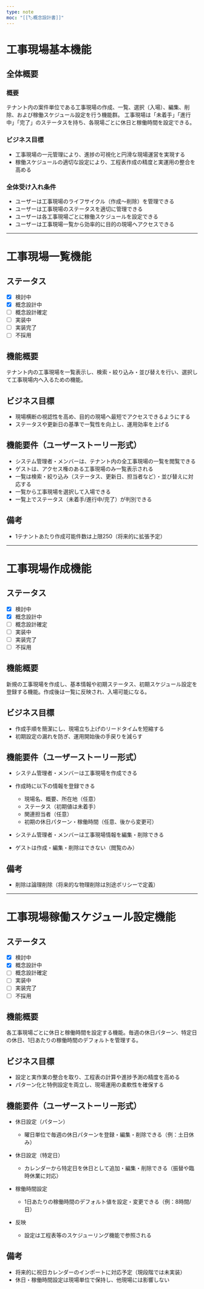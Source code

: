 ```yaml
---
type: note
moc: "[[🏷️概念設計書]]"
---
```



# 工事現場基本機能

## 全体概要

### 概要

テナント内の案件単位である工事現場の作成、一覧、選択（入場）、編集、削除、および稼働スケジュール設定を行う機能群。
工事現場は「未着手」「進行中」「完了」のステータスを持ち、各現場ごとに休日と稼働時間を設定できる。

### ビジネス目標

* 工事現場の一元管理により、進捗の可視化と円滑な現場運営を実現する
* 稼働スケジュールの適切な設定により、工程表作成の精度と実運用の整合を高める

### 全体受け入れ条件

* ユーザーは工事現場のライフサイクル（作成〜削除）を管理できる
* ユーザーは工事現場のステータスを適切に管理できる
* ユーザーは各工事現場ごとに稼働スケジュールを設定できる
* ユーザーは工事現場一覧から効率的に目的の現場へアクセスできる

---

# 工事現場一覧機能

## ステータス

* [x] 検討中
* [x] 概念設計中
* [ ] 概念設計確定
* [ ] 実装中
* [ ] 実装完了
* [ ] 不採用

## 機能概要

テナント内の工事現場を一覧表示し、検索・絞り込み・並び替えを行い、選択して工事現場内へ入るための機能。

## ビジネス目標

* 現場横断の視認性を高め、目的の現場へ最短でアクセスできるようにする
* ステータスや更新日の基準で一覧性を向上し、運用効率を上げる

## 機能要件（ユーザーストーリー形式）

* システム管理者・メンバーは、テナント内の全工事現場の一覧を閲覧できる
* ゲストは、アクセス権のある工事現場のみ一覧表示される
* 一覧は検索・絞り込み（ステータス、更新日、担当者など）・並び替えに対応する
* 一覧から工事現場を選択して入場できる
* 一覧上でステータス（未着手/進行中/完了）が判別できる

## 備考

* 1テナントあたり作成可能件数は上限250（将来的に拡張予定）

---

# 工事現場作成機能

## ステータス

* [x] 検討中
* [x] 概念設計中
* [ ] 概念設計確定
* [ ] 実装中
* [ ] 実装完了
* [ ] 不採用

## 機能概要

新規の工事現場を作成し、基本情報や初期ステータス、初期スケジュール設定を登録する機能。作成後は一覧に反映され、入場可能になる。

## ビジネス目標

* 作成手順を簡潔にし、現場立ち上げのリードタイムを短縮する
* 初期設定の漏れを防ぎ、運用開始後の手戻りを減らす

## 機能要件（ユーザーストーリー形式）

* システム管理者・メンバーは工事現場を作成できる
* 作成時に以下の情報を登録できる

  * 現場名、概要、所在地（任意）
  * ステータス（初期値は未着手）
  * 関連担当者（任意）
  * 初期の休日パターン・稼働時間（任意、後から変更可）
* システム管理者・メンバーは工事現場情報を編集・削除できる
* ゲストは作成・編集・削除はできない（閲覧のみ）

## 備考

* 削除は論理削除（将来的な物理削除は別途ポリシーで定義）

---

# 工事現場稼働スケジュール設定機能

## ステータス

* [x] 検討中
* [x] 概念設計中
* [ ] 概念設計確定
* [ ] 実装中
* [ ] 実装完了
* [ ] 不採用

## 機能概要

各工事現場ごとに休日と稼働時間を設定する機能。毎週の休日パターン、特定日の休日、1日あたりの稼働時間のデフォルトを管理する。

## ビジネス目標

* 設定と実作業の整合を取り、工程表の計算や進捗予測の精度を高める
* パターン化と特例設定を両立し、現場運用の柔軟性を確保する

## 機能要件（ユーザーストーリー形式）

* 休日設定（パターン）

  * 曜日単位で毎週の休日パターンを登録・編集・削除できる（例：土日休み）
* 休日設定（特定日）

  * カレンダーから特定日を休日として追加・編集・削除できる（振替や臨時休業に対応）
* 稼働時間設定

  * 1日あたりの稼働時間のデフォルト値を設定・変更できる（例：8時間/日）
* 反映

  * 設定は工程表等のスケジューリング機能で参照される

## 備考

* 将来的に祝日カレンダーのインポートに対応予定（現段階では未実装）
* 休日・稼働時間設定は現場単位で保持し、他現場には影響しない

